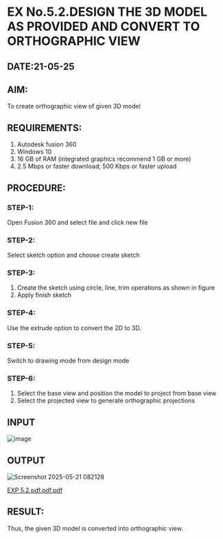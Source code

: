# EX No.5.2.DESIGN THE 3D MODEL AS PROVIDED AND CONVERT TO ORTHOGRAPHIC VIEW
## DATE:21-05-25

## AIM: 
To create orthographic view of given 3D model

## REQUIREMENTS: 
1. Autodesk fusion 360
2. Windows 10
3. 16 GB of RAM (integrated graphics recommend 1 GB or more)
4. 2.5 Mbps or faster download; 500 Kbps or faster upload 

## PROCEDURE:

### STEP-1:
Open Fusion 360 and select file and click new file

### STEP-2:
Select sketch option and choose create sketch

### STEP-3: 
1. Create the sketch using circle, line, trim operations as shown in figure
2. Apply finish sketch 

### STEP-4:
 Use the extrude option to convert the 2D to 3D.

### STEP-5:
Switch to drawing mode from design mode 
          
### STEP-6:
1. Select the base view and position the model to project from base view 
2. Select the projected view to generate orthographic projections

## INPUT
![image](https://user-images.githubusercontent.com/113594316/199412055-fa1f658d-65f4-42c2-9c3c-78c93512e905.png)

## OUTPUT
![Screenshot 2025-05-21 082128](https://github.com/user-attachments/assets/33aa869f-85c6-4907-a33f-5a77030e8bfb)

[EXP 5.2.pdf.pdf.pdf](https://github.com/user-attachments/files/20359269/EXP.5.2.pdf.pdf.pdf)



## RESULT:
Thus, the given 3D model is converted into orthographic view.
